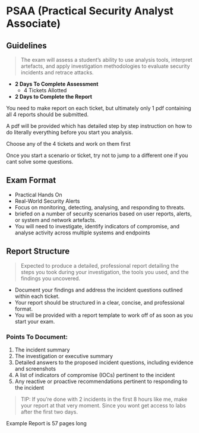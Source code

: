 # PSAA (Practical Security Analyst Associate)

## Guidelines

>The exam will assess a student’s ability to use analysis tools, interpret artefacts, and apply investigation methodologies to evaluate security incidents and retrace attacks.

- **2 Days To Complete Assessment**
	- 4 Tickets Allotted 
- **2 Days to Complete the Report**

You need to make report on each ticket, but ultimately only 1 pdf containing all 4 reports should be submitted.

A pdf will be provided which has detailed step by step instruction on how to do literally everything before you start you analysis.

Choose any of the 4 tickets and work on them first

Once you start a scenario or ticket, try not to jump to a different one if you cant solve some questions.

## Exam Format

- Practical Hands On
- Real-World Security Alerts
- Focus on monitoring, detecting, analysing, and responding to threats.
- briefed on a number of security scenarios based on user reports, alerts, or system and network artefacts.
- You will need to investigate, identify indicators of compromise, and analyse activity across multiple systems and endpoints

## Report Structure

> Expected to produce a detailed, professional report detailing the steps you took during your investigation, the tools you used, and the findings you uncovered.

- Document your findings and address the incident questions outlined within each ticket.
- Your report should be structured in a clear, concise, and professional format.
- You will be provided with a report template to work off of as soon as you start your exam.

### Points To Document:
1. The incident summary
2. The investigation or executive summary
3. Detailed answers to the proposed incident questions, including evidence and screenshots
4. A list of indicators of compromise (IOCs) pertinent to the incident
5. Any reactive or proactive recommendations pertinent to responding to the incident

> TIP: If you’re done with 2 incidents in the first 8 hours like me, make your report at that very moment. Since you wont get access to labs after the first two days.

Example Report is 57 pages long